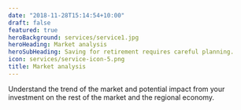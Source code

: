```yaml
---
date: "2018-11-28T15:14:54+10:00"
draft: false
featured: true
heroBackground: services/service1.jpg
heroHeading: Market analysis
heroSubHeading: Saving for retirement requires careful planning.
icon: services/service-icon-5.png
title: Market analysis
---
```


Understand the trend of the market and potential impact from your investment on the rest of the market and the regional economy.